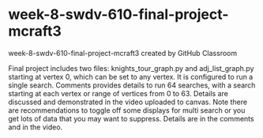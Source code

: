 # week-8-swdv-610-final-project-mcraft3
week-8-swdv-610-final-project-mcraft3 created by GitHub Classroom

Final project includes two files: knights_tour_graph.py and adj_list_graph.py starting at vertex 0, which can be set to any vertex.
It is configured to run a single search. Comments provides details to run 64 searches, with a search starting at each vertex or 
range of vertices from 0 to 63. Details are discussed and demonstrated in the video uploaded to canvas. Note there are 
recommendations to toggle off some displays for multi search or you get lots of data that you may want to suppress. Details are
in the comments and in the video.

